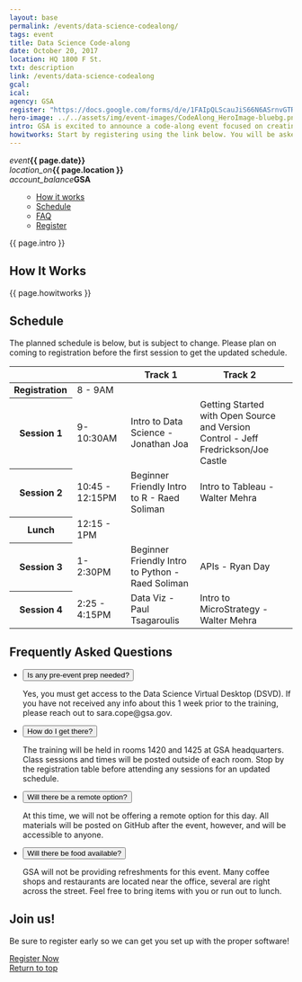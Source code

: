 ```yaml
---
layout: base
permalink: /events/data-science-codealong/
tags: event
title: Data Science Code-along
date: October 20, 2017
location: HQ 1800 F St.
txt: description
link: /events/data-science-codealong
gcal: 
ical: 
agency: GSA
register: "https://docs.google.com/forms/d/e/1FAIpQLScauJiS66N6ASrnvGTRAz7JZe-BruZrLVPeHVRuj_w2o3-hQQ/viewform"
hero-image: ../../assets/img/event-images/CodeAlong_HeroImage-bluebg.png
intro: GSA is excited to announce a code-along event focused on creating more hands-on coders within GSA. Our featured theme is Data Science! There will be several training classes for GSA staff to take ranging from Python, R and Statistics to version control and data visualizations. Please note, this event is open to federal GSA staff only.
howitworks: Start by registering using the link below. You will be asked to register for specific sessions so that we can adjust the room sizes if needed. Your name will then be submitted to the D2D team to have you added to the Data Science Virtual Desktop (DSVD). On the day of the event, please bring a laptop so you can fully participate in the training. Registration will open at 8am. More info will be sent to registered students about 1 week prior to the event.
---
```



<section class="event-hero" style="background-image: url({{ page.hero-image }});">
    <div class="usa-grid">
        <!-- <div class="usa-hero-callout usa-section-dark">
            <h2><span class="usa-hero-callout-alt">GSA Presents:</span> {{ page.title }}</h2>
            <a class="usa-button usa-button-big usa-button-secondary" href='{{ page.register }}'>Register</a>
        </div> -->
    </div>
</section>
<div class="rsvp-bar">
    <div class="rsvp--block"><em class="material-icons">event</em><strong>{{ page.date}}</strong></div>
    <div class="rsvp--block">
        <i class="material-icons">location_on</i><strong>{{ page.location }}</strong>
    </div>
    <div class="rsvp--block">
        <i class="material-icons">account_balance</i><strong>GSA</strong>
    </div>
</div>
<div class="usa-overlay"></div>
<main class="usa-grid usa-section usa-content usa-layout-docs" id="main-content">
  <aside class="usa-width-one-fourth usa-layout-docs-sidenav">
    <ul class="usa-sidenav-list">
        <ul class="usa-sidenav-sub_list">
          <li>
            <a href="#howitworks">How it works</a>
          </li>
          <li>
            <a href="#schedule">Schedule</a>
          </li>
          <li>
            <a href="#faqs">FAQ</a>
          </li>
          <li>
            <a href="#register">Register</a>
          </li>
        </ul>
    </ul>
  </aside>
  <div class="usa-width-three-fourths usa-layout-docs-main_content">
    <p class="usa-font-lead">{{ page.intro }}</p>
          <h2 id="howitworks">How It Works</h2>
          <p class="usa-font-lead">{{ page.howitworks }}</p>
          <h2 id="schedule">Schedule</h2>
          <p class="usa-font-lead">The planned schedule is below, but is subject to change. Please plan on coming to registration before the first session to get the updated schedule.</p>


<table>
<colgroup>
<col style="width: 126px">
<col style="width: 169px">
<col style="width: 301px">
<col style="width: 322px">
<col style="width: 148px">
</colgroup>
<thead>
  <tr>
    <th colspan="2"></th>
    <th scope="col">Track 1</th>
    <th scope="col">Track 2</th>
  </tr>
  </thead>
  <tr>
  <td><b>Registration</b></td>
    <td>8 - 9AM</td>
    <td></td>
    <td></td>
  </tr>
  <tr>
  <th scope="row"><b>Session 1</b></th>
    <td>9- 10:30AM</td>
    <td>Intro to Data Science - Jonathan Joa</td>
    <td>Getting Started with Open Source and Version Control - Jeff Fredrickson/Joe Castle</td>
  </tr>
  <tr>
  <th scope="row"><b>Session 2</b></th>
    <td>10:45 - 12:15PM</td>
    <td>Beginner Friendly Intro to R - Raed Soliman</td>
    <td>Intro to Tableau - Walter Mehra</td>
  </tr>
  <tr>
  <th scope="row"><b>Lunch</b></th>
    <td>12:15 - 1PM</td>
    <td></td>
    <td></td>
  </tr>
  <tr>
  <th scope="row"><b>Session 3</b></th>
    <td>1- 2:30PM</td>
    <td>Beginner Friendly Intro to Python - Raed Soliman</td>
    <td>APIs - Ryan Day</td>
  </tr>
  <tr>
  <th scope="row"><b>Session 4</b></th>
    <td>2:25 - 4:15PM</td>
    <td>Data Viz - Paul Tsagaroulis</td>
    <td>Intro to MicroStrategy - Walter Mehra</td>
  </tr>
</table>
          
        
<h2 id="faqs">Frequently Asked Questions</h2>
<ul class="usa-accordion">
    <li>
        <button class="usa-accordion-button" aria-expanded="true" aria-controls="amendment-1">
            Is any pre-event prep needed?
        </button>
        <div id="amendment-1" class="usa-accordion-content">
            <p>Yes, you must get access to the Data Science Virtual Desktop (DSVD). If you have not received any info about this 1 week prior to the training, please reach out to sara.cope@gsa.gov.</p>
        </div>
    </li>
    <li>
        <button class="usa-accordion-button" aria-controls="amendment-2">
            How do I get there?
        </button>
        <div id="amendment-2" class="usa-accordion-content">
            <p>The training will be held in rooms 1420 and 1425 at GSA headquarters. Class sessions and times will be posted outside of each room. Stop by the registration table before attending any sessions for an updated schedule.</p>
        </div>
    </li>
    <li>
        <button class="usa-accordion-button" aria-controls="amendment-3">
            Will there be a remote option?
        </button>
        <div id="amendment-3" class="usa-accordion-content">
            <p>
                At this time, we will not be offering a remote option for this day. All materials will be posted on GitHub after the event, however, and will be accessible to anyone.</p>
        </div>
    </li>
    <li>
        <button class="usa-accordion-button" aria-controls="amendment-4">
            Will there be food available?
        </button>
        <div id="amendment-4" class="usa-accordion-content">
            <p>
                GSA will not be providing refreshments for this event. Many coffee shops and restaurants are located near the office, several are right across the street. Feel free to bring items with you or run out to lunch. </p>
        </div>
    </li>
</ul>

<h2 id="register">Join us!</h2>
<p class="usa-font-lead">Be sure to register early so we can get you set up with the proper software!</p>
<a class="usa-button usa-button-big usa-button-secondary" href='{{ page.register }}'>Register Now</a><br>
<!-- <a href="{{ page.gcal }}">Google calendar</a> | <a href="{{ page.ical }}">iCal</a> -->


  </div>
</main>
<div class="usa-grid usa-footer-return-to-top">
  <a href="#">Return to top</a>
</div>


